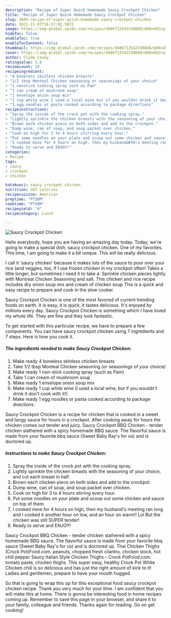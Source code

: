 ```yaml
---
description: "Recipe of Super Quick Homemade Saucy Crockpot Chicken"
title: "Recipe of Super Quick Homemade Saucy Crockpot Chicken"
slug: 3605-recipe-of-super-quick-homemade-saucy-crockpot-chicken
date: 2021-11-07T16:57:02.587Z
image: https://img-global.cpcdn.com/recipes/4686712542330880/680x482cq70/saucy-crockpot-chicken-recipe-main-photo.jpg
hideToc: false
enableToc: true
enableTocContent: false
thumbnail: https://img-global.cpcdn.com/recipes/4686712542330880/680x482cq70/saucy-crockpot-chicken-recipe-main-photo.jpg
cover: https://img-global.cpcdn.com/recipes/4686712542330880/680x482cq70/saucy-crockpot-chicken-recipe-main-photo.jpg
author: Clyde Casey
ratingvalue: 3.8
reviewcount: 20
recipeingredient:
- "4 boneless skinless chicken breasts"
- "1/2 tbsp Monteal Chicken seasoning or seasonings of your choice"
- "1 nonstick cooking spray such as Pam"
- "1 can cream of mushroom soup"
- "1 envelope onion soup mix"
- "1 cup white wine I used a local wine but if you wouldnt drink it dont cook with it"
- "1 egg noodles or pasta cooked according to package directions"
recipeinstructions:
- "Spray the inside of the crock pot with the cooking spray."
- "Lightly sprinkle the chicken breasts with the seasoning of your choice, and cut each breast in half."
- "Brown each chicken piece on both sides and add to the crockpot."
- "Dump wine, can of soup, and soup packet over chicken."
- "Cook on high for 3 to 4 hours stirring every hour."
- "Put some noodles on your plate and scoop out some chicken and sauce on top of them."
- "I cooked mine for 4 hours on high, then my husband&#39;s meeting ran long and I cooked it another hour on low, and an hour on warm!! Lol But the chicken was still SUPER tender!"
- "Ready to serve and ENJOY!"
categories:
- Recipe
tags:
- saucy
- crockpot
- chicken

katakunci: saucy crockpot chicken 
nutrition: 267 calories
recipecuisine: American
preptime: "PT26M"
cooktime: "PT49M"
recipeyield: "4"
recipecategory: Lunch

---
```



![Saucy Crockpot Chicken](https://img-global.cpcdn.com/recipes/4686712542330880/680x482cq70/saucy-crockpot-chicken-recipe-main-photo.jpg)

Hello everybody, hope you are having an amazing day today. Today, we're going to make a special dish, saucy crockpot chicken. One of my favorites. This time, I am going to make it a bit unique. This will be really delicious.

I call it &#39;saucy chicken&#39; because it makes lots of the sauce to pour over your rice (and veggies, too, if I use frozen chicken in my crockpot often! Takes a little longer, but sometimes I need it to take a. Sprinkle chicken pieces lightly with Montreal Chicken Seasoning and salt. This chicken and rice recipe includes dry onion soup mix and cream of chicken soup This is a quick and easy recipe to prepare and cook in the slow cooker.

Saucy Crockpot Chicken is one of the most favored of current trending foods on earth. It is easy, it is quick, it tastes delicious. It's enjoyed by millions every day. Saucy Crockpot Chicken is something which I have loved my whole life. They are fine and they look fantastic.


To get started with this particular recipe, we have to prepare a few components. You can have saucy crockpot chicken using 7 ingredients and 7 steps. Here is how you cook it.

<!--inarticleads1-->

##### The ingredients needed to make Saucy Crockpot Chicken:

1. Make ready 4 boneless skinless chicken breasts
1. Take 1/2 tbsp Monteal Chicken seasoning (or seasonings of your choice)
1. Make ready 1 non-stick cooking spray (such as Pam)
1. Take 1 can cream of mushroom soup
1. Make ready 1 envelope onion soup mix
1. Make ready 1 cup white wine (I used a local wine, but if you wouldn&#39;t drink it don&#39;t cook with it!)
1. Make ready 1 egg noodles or pasta cooked according to package directions.


Saucy Crockpot Chicken is a recipe for chicken that is cooked in a sweet and tangy sauce for hours in a crockpot. After cooking away for hours the chicken comes out tender and juicy. Saucy Crockpot BBQ Chicken - tender chicken slathered with a spicy homemade BBQ sauce. The flavorful sauce is made from your favorite bbq sauce (Sweet Baby Ray&#39;s for us) and is doctored up. 

<!--inarticleads2-->

##### Instructions to make Saucy Crockpot Chicken:

1. Spray the inside of the crock pot with the cooking spray.
1. Lightly sprinkle the chicken breasts with the seasoning of your choice, and cut each breast in half.
1. Brown each chicken piece on both sides and add to the crockpot.
1. Dump wine, can of soup, and soup packet over chicken.
1. Cook on high for 3 to 4 hours stirring every hour.
1. Put some noodles on your plate and scoop out some chicken and sauce on top of them.
1. I cooked mine for 4 hours on high, then my husband&#39;s meeting ran long and I cooked it another hour on low, and an hour on warm!! Lol But the chicken was still SUPER tender!
1. Ready to serve and ENJOY!

Saucy Crockpot BBQ Chicken - tender chicken slathered with a spicy homemade BBQ sauce. The flavorful sauce is made from your favorite bbq sauce (Sweet Baby Ray&#39;s for us) and is doctored up. Thai Chicken Thighs (Crock Pot)Food.com. peanuts, chopped fresh cilantro, chicken stock, hot chili pepper Saucy Italian Style Chicken Thighs - Crock PotFood.com. tomato paste, chicken thighs. This super easy, healthy Crock Pot White Chicken chili is so delicious and has just the right amount of kick to it! Ladies and gentlemen, prepare to have your mouth hugged. 

So that is going to wrap this up for this exceptional food saucy crockpot chicken recipe. Thank you very much for your time. I am confident that you will make this at home. There is gonna be interesting food in home recipes coming up. Remember to save this page in your browser, and share it to your family, colleague and friends. Thanks again for reading. Go on get cooking!
